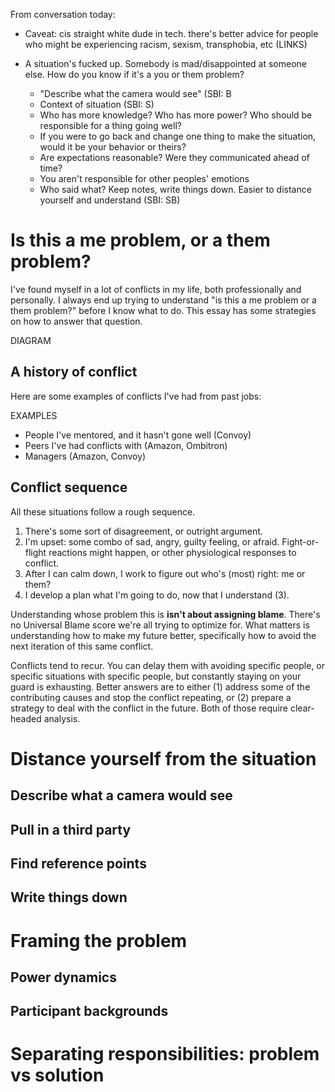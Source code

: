 From conversation today:

* Caveat: cis straight white dude in tech. there's better advice for people who might be experiencing racism, sexism, transphobia, etc (LINKS)

* A situation's fucked up. Somebody is mad/disappointed at someone else. How do you know if it's a you or them problem?
  * "Describe what the camera would see" (SBI: B
  * Context of situation (SBI: S)
  * Who has more knowledge? Who has more power? Who should be responsible for a thing going well?
  * If you were to go back and change one thing to make the situation, would it be your behavior or theirs?
  * Are expectations reasonable? Were they communicated ahead of time?
  * You aren't responsible for other peoples' emotions
  * Who said what? Keep notes, write things down. Easier to distance yourself and understand (SBI: SB)

# Is this a me problem, or a them problem?

I've found myself in a lot of conflicts in my life, both professionally and personally. I always end up trying to understand "is this a me problem or a them problem?" before I know what to do. This essay has some strategies on how to answer that question.

DIAGRAM

## A history of conflict

Here are some examples of conflicts I've had from past jobs:

EXAMPLES

- People I've mentored, and it hasn't gone well (Convoy)
- Peers I've had conflicts with (Amazon, Ombitron)
- Managers (Amazon, Convoy)

## Conflict sequence

All these situations follow a rough sequence.

1. There's some sort of disagreement, or outright argument.
2. I'm upset: some combo of sad, angry, guilty feeling, or afraid. Fight-or-flight reactions might happen, or other physiological responses to conflict.
3. After I can calm down, I work to figure out who's (most) right: me or them?
4. I develop a plan what I'm going to do, now that I understand (3).

Understanding whose problem this is **isn't about assigning blame**.
There's no Universal Blame score we're all trying to optimize for.
What matters is understanding how to make my future better, specifically how to avoid the next iteration of this same conflict.

Conflicts tend to recur.
You can delay them with avoiding specific people, or specific situations with specific people, but constantly staying on your guard is exhausting.
Better answers are to either (1) address some of the contributing causes and stop the conflict repeating, or (2) prepare a strategy to deal with the conflict in the future.
Both of those require clear-headed analysis.

# Distance yourself from the situation

## Describe what a camera would see
## Pull in a third party
## Find reference points
## Write things down
# Framing the problem

## Power dynamics
## Participant backgrounds

# Separating responsibilities: problem vs solution
